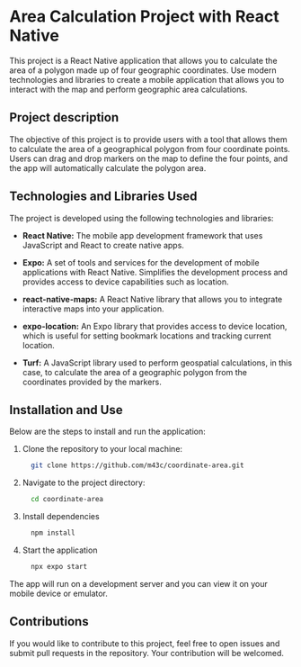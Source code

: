 # Area Calculation Project with React Native

This project is a React Native application that allows you to calculate the area of a polygon made up of four geographic coordinates. Use modern technologies and libraries to create a mobile application that allows you to interact with the map and perform geographic area calculations.

## Project description

The objective of this project is to provide users with a tool that allows them to calculate the area of a geographical polygon from four coordinate points. Users can drag and drop markers on the map to define the four points, and the app will automatically calculate the polygon area.

## Technologies and Libraries Used

The project is developed using the following technologies and libraries:

- **React Native:** The mobile app development framework that uses JavaScript and React to create native apps.

- **Expo:** A set of tools and services for the development of mobile applications with React Native. Simplifies the development process and provides access to device capabilities such as location.

- **react-native-maps:** A React Native library that allows you to integrate interactive maps into your application.

- **expo-location:** An Expo library that provides access to device location, which is useful for setting bookmark locations and tracking current location.

- **Turf:** A JavaScript library used to perform geospatial calculations, in this case, to calculate the area of a geographic polygon from the coordinates provided by the markers.

## Installation and Use

Below are the steps to install and run the application:

1. Clone the repository to your local machine:
    ```bash
      git clone https://github.com/m43c/coordinate-area.git
    ```

2. Navigate to the project directory:
    ```bash
      cd coordinate-area
    ```
3. Install dependencies
    ```bash
      npm install
    ```
4. Start the application
    ```bash
      npx expo start
    ```
The app will run on a development server and you can view it on your mobile device or emulator.

## Contributions

If you would like to contribute to this project, feel free to open issues and submit pull requests in the repository. Your contribution will be welcomed.
